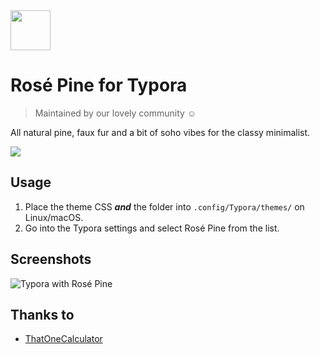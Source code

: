 <img src="https://github.com/rose-pine/rose-pine-theme/raw/main/assets/icon.png" width="64" />

# Rosé Pine for Typora

> Maintained by our lovely community ☺️

All natural pine, faux fur and a bit of soho vibes for the classy minimalist.

[![](https://img.shields.io/badge/Rosé%20Pine%20Theme-191724)](https://github.com/rose-pine/rose-pine-theme)

## Usage

1. Place the theme CSS ***and*** the folder into `.config/Typora/themes/` on Linux/macOS.
2. Go into the Typora settings and select Rosé Pine from the list.

## Screenshots

![Typora with Rosé Pine](https://i.imgur.com/Z6s8rBA.png)

## Thanks to 

- [ThatOneCalculator](https://github.com/thatonecalculator)
